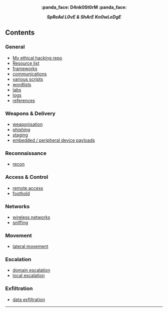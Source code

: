 <p align="center">
    <b>:panda_face: D4nk0St0rM :panda_face:</b>
</p>
<p align="center">
    <i><b>SpReAd L0vE & ShArE Kn0wLeDgE</b></i>
</p>

## Contents

### General

- [My ethical hacking repo](https://github.com/D4nk0St0rM/pentesting_ethical_hacking)
- [Resource list](https://github.com/D4nk0St0rM/pentesting_ethical_hacking/blob/main/resources.md)
- [frameworks](frameworks.md)
- [communications](communication.md)
- [various scripts](scripts.md)
- [wordlists](wordlists.md)
- [labs](labs.md)
- [logs](log_aggregation.md)
- [references](references.md)


### Weapons & Delivery

- [weaponisation](weaponisation.md)
- [phishing](phishing.md)
- [staging](staging.md)
- [embedded / peripheral device payloads](embed_peripheral_devices.md)


### Reconnaissance

- [recon](reconnaissance.md)

### Access & Control

- [remote access](remote_access.md)
- [foothold](foothold.md)

### Networks

- [wireless networks](wireless.md)
- [sniffing](networks.md)

### Movement

- [lateral movement](lateral_movement.md)

### Escalation

- [domain escalation](domain_escalation.md)
- [local escalation](local_escalation.md)

### Exfiltration

- [data exfiltration](data_exfiltration.md)

--- 
